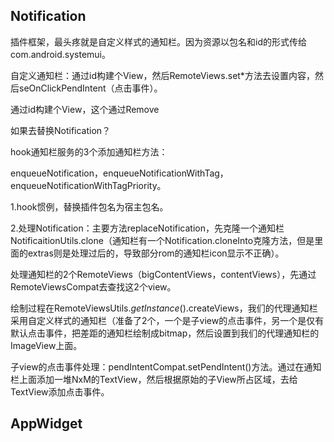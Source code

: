 ## Notification

插件框架，最头疼就是自定义样式的通知栏。因为资源以包名和id的形式传给com.android.systemui。

自定义通知栏：通过id构建个View，然后RemoteViews.set\*方法去设置内容，然后seOnClickPendIntent（点击事件）。

通过id构建个View，这个通过Remove

如果去替换Notification？

hook通知栏服务的3个添加通知栏方法：

enqueueNotification，enqueueNotificationWithTag，enqueueNotificationWithTagPriority。

1.hook惯例，替换插件包名为宿主包名。

2.处理Notification：主要方法replaceNotification，先克隆一个通知栏NotificaitionUtils.clone（通知栏有一个Notification.cloneInto克隆方法，但是里面的extras则是处理过后的，导致部分rom的通知栏icon显示不正确）。

处理通知栏的2个RemoteViews（bigContentViews，contentViews），先通过RemoteViewsCompat去查找这2个view。

绘制过程在RemoteViewsUtils._getInstance_\(\).createViews，我们的代理通知栏采用自定义样式的通知栏（准备了2个，一个是子view的点击事件，另一个是仅有默认点击事件，把差距的通知栏绘制成bitmap，然后设置到我们的代理通知栏的ImageView上面。

子view的点击事件处理：pendIntentCompat.setPendIntent\(\)方法。通过在通知栏上面添加一堆NxM的TextView，然后根据原始的子View所占区域，去给TextView添加点击事件。



## AppWidget

